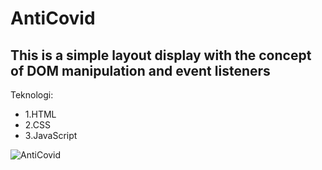 # AntiCovid
## This is a simple layout display with the concept of DOM manipulation and event listeners
Teknologi:
- 1.HTML
- 2.CSS
- 3.JavaScript

![AntiCovid](https://user-images.githubusercontent.com/72210200/134145182-92ab7565-52b9-4466-ab15-c947090b0425.JPG)

